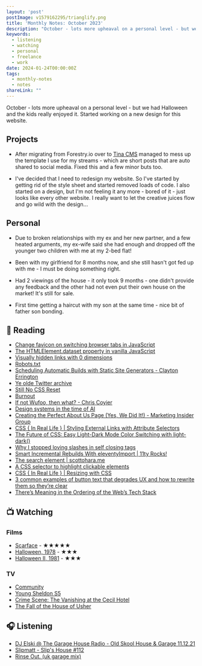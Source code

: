 ```yaml
---
layout: 'post'
postImage: v1579162295/trianglify.png
title: 'Monthly Notes: October 2023'
description: "October - lots more upheaval on a personal level - but we had Halloween and the kids really enjoyed it. Started working on a new design for this website."
keywords:
  - listening
  - watching
  - personal
  - freelance
  - work
date: 2024-01-24T00:00:00Z
tags:
  - monthly-notes
  - notes
shareLink: ""
---
```

<p class="lead">October - lots more upheaval on a personal level - but we had Halloween and the kids really enjoyed it. Started working on a new design for this website.</p>

## Projects
- After migrating from Forestry.io over to [Tina CMS](https://tina.io/ "Tina CMS") managed to mess up the template I use for my streams - which are short posts that are auto shared to social media. Fixed this and a few minor buts too.

- I've decided that I need to redesign my website. So I've started by getting rid of the style sheet and started removed loads of code. I also started on a design, but I'm not feeling it any more - bored of it - just looks like every other website. I really want to let the creative juices flow and go wild with the design...

## Personal
- Due to broken relationships with my ex and her new partner, and a few heated arguments, my ex-wife said she had enough and dropped off the younger two children with me at my 2-bed flat!

- Been with my girlfriend for 8 months now, and she still hasn't got fed up with me - I must be doing something right.

- Had 2 viewings of the house - it only took 9 months - one didn't provide any feedback and the other had not even put their own house on the market! It's still for sale.

- First time getting a haircut with my son at the same time - nice bit of father son bonding.

## 📖 Reading
- [Change favicon on switching browser tabs in JavaScript](https://www.amitmerchant.com/change-favicon-on-switching-browser-tabs/ "Change favicon on switching browser tabs in JavaScript")
- [The HTMLElement.dataset property in vanilla JavaScript](https://gomakethings.com/the-htmlelement.dataset-property-in-vanilla-javascript/ "The HTMLElement.dataset property in vanilla JavaScript")
- [Visually hidden links with 0 dimensions](https://www.matuzo.at/blog/2023/zero-width-height-skip/ "Visually hidden links with 0 dimensions")
- [Robots.txt](https://blog.jim-nielsen.com/2023/robots-txt/ "Robots.txt")
- [Scheduling Automatic Builds with Static Site Generators - Clayton Errington](https://claytonerrington.com/blog/scheduling-automatic-builds-with-static-site-generators/ "Scheduling Automatic Builds with Static Site Generators - Clayton Errington")
- [Ye olde Twitter archive](https://danabyerly.com/notes/ye-olde-twitter-archive/ "Ye olde Twitter archive")
- [Still No CSS Reset](https://snook.ca/archives/html_and_css/still-no-css-reset "Still No CSS Reset")
- [Burnout](https://snook.ca/archives/personal/burnout "Burnout")
- [If not Wufoo, then what? - Chris Coyier](https://chriscoyier.net/2023/10/04/if-not-wufoo-then-what/ "If not Wufoo, then what? - Chris Coyier")
- [Design systems in the time of AI](https://bradfrost.com/blog/post/design-systems-in-the-time-of-ai/ "Design systems in the time of AI")
- [Creating the Perfect About Us Page (Yes, We Did It!) - Marketing Insider Group](https://marketinginsidergroup.com/content-marketing/create-the-perfect-about-us-page/ "Creating the Perfect About Us Page (Yes, We Did It!) - Marketing Insider Group")
- [CSS { In Real Life } | Styling External Links with Attribute Selectors](https://css-irl.info/styling-external-links-with-attribute-selectors/ "CSS { In Real Life } | Styling External Links with Attribute Selectors")
- [The Future of CSS: Easy Light-Dark Mode Color Switching with light-dark()](https://www.bram.us/2023/10/09/the-future-of-css-easy-light-dark-mode-color-switching-with-light-dark/ "The Future of CSS: Easy Light-Dark Mode Color Switching with light-dark()")
- [Why I stopped loving slashes in self closing tags](https://remysharp.com/2023/10/09/why-i-stopped-loving-slashes-in-self-closing-tags "Why I stopped loving slashes in self closing tags")
- [Smart Incremental Rebuilds With eleventyImport | 11ty Rocks!](https://11ty.rocks/posts/smart-incremental-rebuilds-with-eleventy-import/ "Smart Incremental Rebuilds With eleventyImport | 11ty Rocks!")
- [The search element | scottohara.me](https://www.scottohara.me/blog/2023/03/24/search-element.html "The search element | scottohara.me")
- [A CSS selector to highlight clickable elements](https://sebastiandedeyne.com/a-css-selector-to-highlight-clickable-elements/ "A CSS selector to highlight clickable elements")
- [CSS { In Real Life } | Resizing with CSS](https://css-irl.info/resizing-with-css/ "CSS { In Real Life } | Resizing with CSS")
- [3 common examples of button text that degrades UX and how to rewrite them so they’re clear](https://adamsilver.io/blog/3-common-examples-of-button-text-that-degrades-ux-and-how-to-rewrite-them-so-theyre-clear/ "3 common examples of button text that degrades UX and how to rewrite them so they’re clear")
- [There’s Meaning in the Ordering of the Web’s Tech Stack](https://blog.jim-nielsen.com/2023/meaning-in-web-tech-stack-ordering/ "There’s Meaning in the Ordering of the Web’s Tech Stack")

## 📺 Watching

### Films
- [Scarface](https://www.themoviedb.org/movie/111-scarface "Scarface") - ★★★★★
- [Halloween, 1978](https://www.themoviedb.org/movie/948-halloween "Halloween, 1978") - ★★★
- [Halloween II, 1981](https://www.themoviedb.org/movie/11281-halloween-ii "Halloween II, 1981") - ★★★

### TV
- [Community](https://www.themoviedb.org/tv/18347-community "Community")
- [Young Sheldon S5](https://www.themoviedb.org/tv/71728-young-sheldon "Young Sheldon S5")
- [Crime Scene: The Vanishing at the Cecil Hotel](https://www.themoviedb.org/tv/116989-crime-scene-the-vanishing-at-the-cecil-hotel "Crime Scene: The Vanishing at the Cecil Hotel")
- [The Fall of the House of Usher](https://www.themoviedb.org/tv/157065-the-fall-of-the-house-of-usher "The Fall of the House of Usher")

## 🎧 Listening
- [DJ Elski @ The Garage House Radio - Old Skool House & Garage 11.12.21](https://www.mixcloud.com/Elski/the-garage-house-radio-old-skool-house-garage-111221/ "DJ Elski @ The Garage House Radio - Old Skool House & Garage 11.12.21")
- [Slipmatt - Slip's House #112](https://www.mixcloud.com/Slipmatt/slipmatt-slips-house-112/ "Slipmatt - Slip's House #112")
- [Rinse Out. (uk garage mix)](https://www.mixcloud.com/djQuadey/rinse-out-uk-garage-mix/ "Rinse Out. (uk garage mix)")

